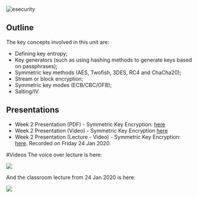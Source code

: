 ![esecurity](https://raw.githubusercontent.com/billbuchanan/esecurity/master/z_associated/esecurity_graphics.jpg)
## Outline
The key concepts involved in this unit are:

* Defining key entropy; 
* Key generators (such as using hashing methods to generate keys based on passphrases); 
* Symmetric key methods (AES, Twofish, 3DES, RC4 and ChaCha20); 
* Stream or block encryption; 
* Symmetric key modes (ECB/CBC/OFB); 
* Salting/IV.


## Presentations

* Week 2 Presentation (PDF) - Symmetric Key Encryption: [here](https://asecuritysite.com/public/chapter02_secret.pdf)
* Week 2 Presentation (Video) - Symmetric Key Encryption [here](https://youtu.be/nLRV34K3xIo)
* Week 2 Presentation (Lecture - Video) - Symmetric Key Encryption: [here](https://youtu.be/CCOt8Xk3ZVU). Recorded on Friday 24 Jan 2020.


#Videos
The voice over lecture is here:

[![](http://img.youtube.com/vi/nLRV34K3xIo/0.jpg)](https://www.youtube.com/watch?v=nLRV34K3xIo "")

And the classroom lecture from 24 Jan 2020 is here:

[![](http://img.youtube.com/vi/CCOt8Xk3ZVU/0.jpg)](https://www.youtube.com/watch?v=CCOt8Xk3ZVU "")


